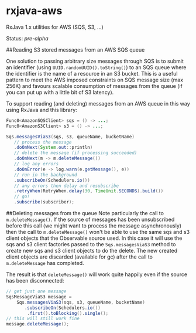 # rxjava-aws
RxJava 1.x utilities for AWS (SQS, S3, ...)

Status: *pre-alpha*

##Reading S3 stored messages from an AWS SQS queue

One solution to passing arbitrary size messages through SQS is to submit an identifier (using `UUID.randomUUID().toString()`) to an SQS queue where the identifier is the name of a resource in an S3 bucket. This is a useful pattern to meet the AWS imposed constraints on SQS message size (max 256K) and favours scalable consumption of messages from the queue (if you can put up with a little bit of S3 latency).

To support reading (and deleting) messages from an AWS queue in this way using RxJava and this library:

```java
Func0<AmazonSQSClient> sqs = () -> ...;
Func0<AmazonS3Client> s3 = () -> ...; 

Sqs.messagesViaS3(sqs, s3, queueName, bucketName)
   // process the message
   .doOnNext(System.out::println)
   // delete the message (if processing succeeded)
   .doOnNext(m -> m.deleteMessage())
   // log any errors
   .doOnError(e -> log.warn(e.getMessage(), e))
   // run in the background
   .subscribeOn(Schedulers.io())
   // any errors then delay and resubscribe
   .retryWhen(RetryWhen.delay(30, TimeUnit.SECONDS).build())
   // go!
   .subscribe(subscriber);
```  
##Deleting messages from the queue
Note particularly the call to `m.deleteMessage()`. If the source of messages has been unsubscribed before this call (we might want to process the message asynchronously) then the call to `m.deleteMessage()` won't be able to use the same sqs and s3 client objects that the Observable source used. In this case it will use the sqs and s3 client factories passed to the `Sqs.messagesViaS3` method to create new sqs and s3 client objects to do the delete. The new created client objects are discarded (available for gc) after the call to `m.deleteMessage` has completed.  

The result is that `deleteMessage()` will work quite happily even if the source has been disconnected:

```java
// get just one message
SqsMessageViaS3 message = 
    Sqs.messagesViaS3(sqs, s3, queueName, bucketName)
       .subscribeOn(Schedulers.io())
        .first().toBlocking().single();
// this will still work fine        
message.deleteMessage();
```  

 

